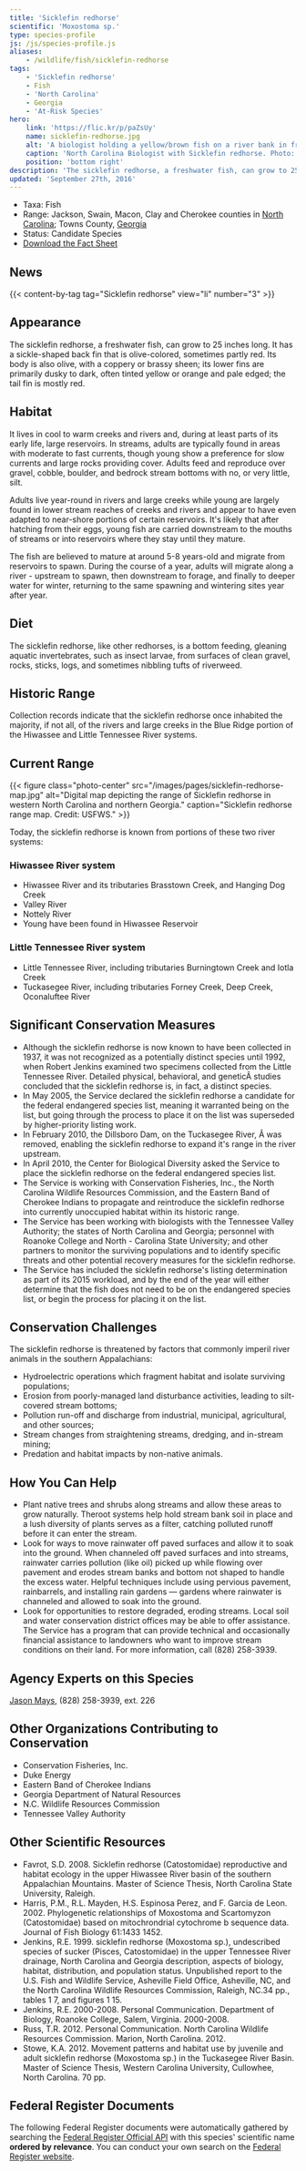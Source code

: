 ```yaml
---
title: 'Sicklefin redhorse'
scientific: 'Moxostoma sp.'
type: species-profile
js: /js/species-profile.js
aliases:
    - /wildlife/fish/sicklefin-redhorse
tags:
    - 'Sicklefin redhorse'
    - Fish
    - 'North Carolina'
    - Georgia
    - 'At-Risk Species'
hero:
    link: 'https://flic.kr/p/paZsUy'
    name: sicklefin-redhorse.jpg
    alt: 'A biologist holding a yellow/brown fish on a river bank in front of a dam'
    caption: 'North Carolina Biologist with Sicklefin redhorse. Photo: Mark Cantrell, USFWS.'
    position: 'bottom right'
description: 'The sicklefin redhorse, a freshwater fish, can grow to 25 inches long. It has a sickle-shaped back fin that is olive-colored, sometimes partly red. Its body is also olive, with a coppery or brassy sheen; its lower fins are primarily dusky to dark, often tinted yellow or orange and pale edged; the tail fin is mostly red.'
updated: 'September 27th, 2016'
---
```


- Taxa: Fish
- Range: Jackson, Swain, Macon, Clay and Cherokee counties in [North Carolina](/north-carolina); Towns County, [Georgia](/georgia)
- Status: Candidate Species
- [Download the Fact Sheet](/pdf/sicklefin-redhorse-factsheet.pdf)

## News

{{< content-by-tag tag="Sicklefin redhorse" view="li" number="3" >}}

## Appearance

The sicklefin redhorse, a freshwater fish, can grow to 25 inches long. It has a sickle-shaped back fin that is olive-colored, sometimes partly red. Its body is also olive, with a coppery or brassy sheen; its lower fins are primarily dusky to dark, often tinted yellow or orange and pale edged; the tail fin is mostly red.

## Habitat

It lives in cool to warm creeks and rivers and, during at least parts of its early life, large reservoirs. In streams, adults are typically found in areas with moderate to fast currents, though young show a preference for slow currents and large rocks providing cover. Adults feed and reproduce over gravel, cobble, boulder, and bedrock stream bottoms with no, or very little, silt.

Adults live year-round in rivers and large creeks while young are largely found in lower stream reaches of creeks and rivers and appear to have even adapted to near-shore portions of certain reservoirs. It's likely that after hatching from their eggs, young fish are carried downstream to the mouths of streams or into reservoirs where they stay until they mature.

The fish are believed to mature at around 5-8 years-old and migrate from reservoirs to spawn. During the course of a year, adults will migrate along a river - upstream to spawn, then downstream to forage, and finally to deeper water for winter, returning to the same spawning and wintering sites year after year.

## Diet

The sicklefin redhorse, like other redhorses, is a bottom feeding, gleaning aquatic invertebrates, such as insect larvae, from surfaces of clean gravel, rocks, sticks, logs, and sometimes nibbling tufts of riverweed.

## Historic Range

Collection records indicate that the sicklefin redhorse once inhabited the majority, if not all, of the rivers and large creeks in the Blue Ridge portion of the Hiwassee and Little Tennessee River systems.

## Current Range

{{< figure class="photo-center" src="/images/pages/sicklefin-redhorse-map.jpg" alt="Digital map depicting the range of Sicklefin redhorse in western North Carolina and northern Georgia." caption="Sicklefin redhorse range map. Credit: USFWS." >}}

Today, the sicklefin redhorse is known from portions of these two river systems:

### Hiwassee River system

- Hiwassee River and its tributaries Brasstown Creek, and Hanging Dog Creek
- Valley River
- Nottely River
- Young have been found in Hiwassee Reservoir

### Little Tennessee River system

- Little Tennessee River, including tributaries Burningtown Creek and Iotla Creek
- Tuckasegee River, including tributaries Forney Creek, Deep Creek, Oconaluftee River

## Significant Conservation Measures

- Although the sicklefin redhorse is now known to have been collected in 1937, it was not recognized as a potentially distinct species until 1992, when Robert Jenkins examined two specimens collected from the Little Tennessee River. Detailed physical, behavioral, and geneticÂ studies concluded that the sicklefin redhorse is, in fact, a distinct species.
- In May 2005, the Service declared the sicklefin redhorse a candidate for the federal endangered species list, meaning it warranted being on the list, but going through the process to place it on the list was superseded by higher-priority listing work.
- In February 2010, the Dillsboro Dam, on the Tuckasegee River, Â was removed, enabling the sicklefin redhorse to expand it's range in the river upstream.
- In April 2010, the Center for Biological Diversity asked the Service to place the sicklefin redhorse on the federal endangered species list.
- The Service is working with Conservation Fisheries, Inc., the North Carolina Wildlife Resources Commission, and the Eastern Band of Cherokee Indians to propagate and reintroduce the sicklefin redhorse into currently unoccupied habitat within its historic range.
- The Service has been working with biologists with the Tennessee Valley Authority; the states of North Carolina and Georgia; personnel with Roanoke College and North - Carolina State University; and other partners to monitor the surviving populations and to identify specific threats and other potential recovery measures for the sicklefin redhorse.
- The Service has included the sicklefin redhorse's listing determination as part of its 2015 workload, and by the end of the year will either determine that the fish does not need to be on the endangered species list, or begin the process for placing it on the list.

## Conservation Challenges

The sicklefin redhorse is threatened by factors that commonly imperil river animals in the southern Appalachians:

- Hydroelectric operations which fragment habitat and isolate surviving populations;
- Erosion from poorly-managed land disturbance activities, leading to silt-covered stream bottoms;
- Pollution run-off and discharge from industrial, municipal, agricultural, and other sources;
- Stream changes from straightening streams, dredging, and in-stream mining;
- Predation and habitat impacts by non-native animals.

## How You Can Help

- Plant native trees and shrubs along streams and allow these areas to grow naturally. Theroot systems help hold stream bank soil in place and a lush diversity of plants serves as a filter, catching polluted runoff before it can enter the stream.
- Look for ways to move rainwater off paved surfaces and allow it to soak into the ground. When channeled off paved surfaces and into streams, rainwater carries pollution (like oil) picked up while flowing over pavement and erodes stream banks and bottom not shaped to handle the excess water. Helpful techniques include using pervious pavement, rainbarrels, and installing rain gardens — gardens where rainwater is channeled and allowed to soak into the ground.
- Look for opportunities to restore degraded, eroding streams. Local soil and water conservation district offices may be able to offer assistance. The Service has a program that can provide technical and occasionally financial assistance to landowners who want to improve stream conditions on their land. For more information, call (828) 258-3939.

## Agency Experts on this Species

[Jason Mays](mailto:Jason_mays@fws.gov?subject=Sicklefin+redhorse), (828) 258-3939, ext. 226

## Other Organizations Contributing to Conservation

- Conservation Fisheries, Inc.
- Duke Energy
- Eastern Band of Cherokee Indians
- Georgia Department of Natural Resources
- N.C. Wildlife Resources Commission
- Tennessee Valley Authority

## Other Scientific Resources

- Favrot, S.D. 2008. Sicklefin redhorse (Catostomidae) reproductive and habitat ecology in the upper Hiwassee River basin of the southern Appalachian Mountains. Master of Science Thesis, North Carolina State University, Raleigh.
- Harris, P.M., R.L. Mayden, H.S. Espinosa Perez, and F. Garcia de Leon. 2002. Phylogenetic relationships of Moxostoma and Scartomyzon (Catostomidae) based on mitochrondrial cytochrome b sequence data. Journal of Fish Biology 61:1433 1452.
- Jenkins, R.E. 1999. sicklefin redhorse (Moxostoma sp.), undescribed species of sucker (Pisces, Catostomidae) in the upper Tennessee River drainage, North Carolina and Georgia description, aspects of biology, habitat, distribution, and population status. Unpublished report to the U.S. Fish and Wildlife Service, Asheville Field Office, Asheville, NC, and the North Carolina Wildlife Resources Commission, Raleigh, NC.34 pp., tables 1 7, and figures 1 15.
- Jenkins, R.E. 2000-2008. Personal Communication. Department of Biology, Roanoke College, Salem, Virginia. 2000-2008.
- Russ, T.R. 2012. Personal Communication. North Carolina Wildlife Resources Commission. Marion, North Carolina. 2012.
- Stowe, K.A. 2012. Movement patterns and habitat use by juvenile and adult sicklefin redhorse (Moxostoma sp.) in the Tuckasegee River Basin. Master of Science Thesis, Western Carolina University, Cullowhee, North Carolina. 70 pp.

## Federal Register Documents

The following Federal Register documents were automatically gathered by searching the [Federal Register Official API](https://www.federalregister.gov/blog/learn/developers) with this species' scientific name **ordered by relevance**. You can conduct your own search on the [Federal Register website](https://www.federalregister.gov/articles/search).
